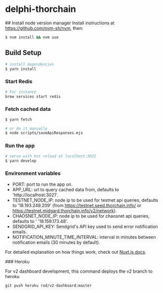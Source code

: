 # delphi-thorchain

## Install node version manager
Install instructions at https://github.com/nvm-sh/nvm, then:
```bash
$ nvm install && nvm use
```

## Build Setup

```bash
# install dependencies
$ yarn install
```

### Start Redis

```bash
# For instance
brew services start redis
```

### Fetch cached data

```bash
$ yarn fetch

# or do it manually
$ node scripts/saveApiResponses.mjs
```

### Run the app

```bash
# serve with hot reload at localhost:3021
$ yarn develop
```

### Environment variables
- PORT: port to run the app on.
- APP_URL: url to query cached data from, defaults to 'http://localhost:3021'.
- TESTNET_NODE_IP: node ip to be used for testnet api queries, defaults to '18.193.249.209' (from https://testnet.seed.thorchain.info/ or https://testnet.midgard.thorchain.info/v2/network).
- CHAOSNET_NODE_IP: node ip to be used for chaosnet api queries, defaults to ' '18.159.173.48'.
- SENDGRID_API_KEY: Sendgrid's API key used to send error notification emails.
- NOTIFICATION_MINUTE_TIME_INTERVAL: interval in minutes between notification emails (30 minutes by default). 

For detailed explanation on how things work, check out [Nuxt.js docs](https://nuxtjs.org).


### Heroku

For v2 dashboard development, this command deploys the v2 branch to heroku
```
git push heroku rod/v2-dashboard:master
```
